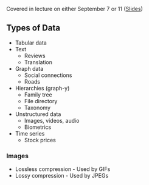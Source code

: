 
Covered in lecture on either September 7 or 11 ([Slides](https://docs.google.com/presentation/d/1UW8R9t2a4HmrMd8ssIomLeCA2pkqmOy9mCp19F9YzRM/edit?usp=sharing))

## Types of Data

- Tabular data
- Text
    - Reviews
    - Translation
- Graph data
    - Social connections
    - Roads
- Hierarchies (graph-y)
    - Family tree
    - File directory
    - Taxonomy
- Unstructured data
    - Images, videos, audio
    - Biometrics
- Time series
    - Stock prices

### Images

- Lossless compression - Used by GIFs
- Lossy compression - Used by JPEGs